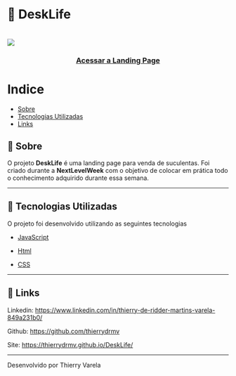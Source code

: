 <h1>🌼 DeskLife </h1>

<h1>

<img src="assets/apresentation.gif">

</h1>

<h3 align="center">
  <a href="https://thierrydrmv.github.io/DeskLife/" target="_blank">Acessar a Landing Page</a>
</h3>

# Indice

- [Sobre](#📝-sobre)
- [Tecnologias Utilizadas](#🚀-tecnologias-utilizadas)
- [Links](#🔗-links)

## 📝 Sobre

O projeto **DeskLife** é uma landing page para venda de suculentas. Foi criado durante a **NextLevelWeek** com o objetivo de colocar em prática todo o conhecimento adquirido durante essa semana.

---

## 🚀 Tecnologias Utilizadas

O projeto foi desenvolvido utilizando as seguintes tecnologias

- [JavaScript](https://developer.mozilla.org/pt-BR/docs/Web/JavaScript)

- [Html](https://developer.mozilla.org/pt-BR/docs/Web/HTML)

- [CSS](https://developer.mozilla.org/pt-BR/docs/Web/CSS)

---

## 🔗 Links

Linkedin: https://www.linkedin.com/in/thierry-de-ridder-martins-varela-849a231b0/

Github: https://github.com/thierrydrmv

Site: https://thierrydrmv.github.io/DeskLife/

---

Desenvolvido por Thierry Varela
